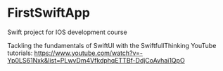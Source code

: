 # FirstSwiftApp
Swift project for IOS development course

Tackling the fundamentals of SwiftUI with the SwiftfullThinking YouTube tutorials:
https://www.youtube.com/watch?v=-Yp0LS61Nxk&list=PLwvDm4VfkdphqETTBf-DdjCoAvhai1QpO
